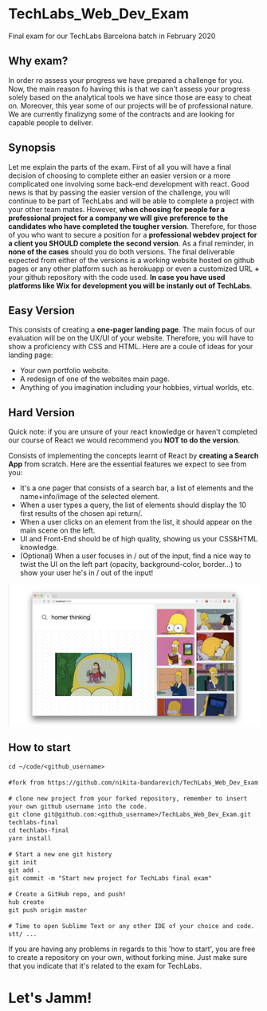 # TechLabs_Web_Dev_Exam
Final exam for our TechLabs Barcelona batch in February 2020

## Why exam?
In order ro assess your progress we have prepared a challenge for you. Now, the main reason fo having this is that we can't assess your progress solely based on the analytical tools we have since those are easy to cheat on. Moreover, this year some of our projects will be of professional nature. We are currently finalizyng some of the contracts and are looking for capable people to deliver. 

## Synopsis
Let me explain the parts of the exam. First of all you will have a final decision of choosing to complete either an easier version or a more complicated one involving some back-end development with react. Good news is that by passing the easier version of the challenge, you will continue to be part of TechLabs and will be able to complete a project with your other team mates. However, **when choosing for people for a professional project for a company we will give preference to the candidates who have completed the tougher version**. Therefore, for those of you who want to secure a position for a **professional webdev project for a client you SHOULD complete the second version**. As a final reminder, in **none of the cases** should you do both versions. The final deliverable expected from either of the versions is a working website hosted on github pages or any other platform such as herokuapp or even a customized URL **+** your github repository with the code used. **In case you have used platforms like Wix for development you will be instanly out of TechLabs**.

## Easy Version 
This consists of creating a **one-pager landing page**. The main focus of our evaluation will be on the UX/UI of your website. Therefore, you will have to show a proficiency with CSS and HTML. Here are a coule of ideas for your landing page:
- Your own portfolio website.
- A redesign of one of the websites main page.
- Anything of you imagination including your hobbies, virtual worlds, etc. 

## Hard Version

Quick note: if you are unsure of your react knowledge or haven't completed our course of React we would recommend you **NOT to do the version**.

Consists of implementing the concepts learnt of React by **creating a Search App** from scratch. Here are the essential features we expect to see from you:
- It's a one pager that consists of a search bar, a list of elements and the name+info/image of the selected element. 
- When a user types a query, the list of elements should display the 10 first results of the chosen api return/.
- When a user clicks on an element from the list, it should appear on the main scene on the left.
- UI and Front-End should be of high quality, showing us your CSS&HTML knowledge. 
- (Optional) When a user focuses in / out of the input, find a nice way to twist the UI on the left part (opacity, background-color, border...) to show your user he's in / out of the input!

![image](react.png)


## How to start 
``` 
cd ~/code/<github_username>

#fork from https://github.com/nikita-bandarevich/TechLabs_Web_Dev_Exam

# clone new project from your forked repository, remember to insert your own github username into the code.
git clone git@github.com:<github_username>/TechLabs_Web_Dev_Exam.git techlabs-final
cd techlabs-final
yarn install

# Start a new one git history
git init
git add .
git commit -m "Start new project for TechLabs final exam"

# Create a GitHub repo, and push!
hub create
git push origin master

# Time to open Sublime Text or any other IDE of your choice and code.
stt/ ... 
```

If you are having any problems in regards to this 'how to start', you are free to create a repository on your own, without forking mine. Just make sure that you indicate that it's related to the exam for TechLabs. 

# Let's Jamm! 
